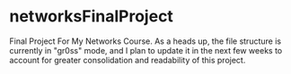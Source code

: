 # networksFinalProject
Final Project For My Networks Course. As a heads up, the file structure is currently in "gr0ss" mode, and I plan to update it in the next few weeks to account for greater consolidation and readability of this project.
